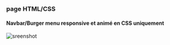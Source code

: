 ### page HTML/CSS
#### Navbar/Burger menu responsive et animé en CSS uniquement

![sreenshot](screenshot1.gif)
